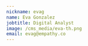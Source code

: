 ```yaml
---
nickname: evag
name: Eva Gonzalez
jobtitle: Digital Analyst
image: /cms_media/eva-th.png
email: evag@empathy.co
---
```

